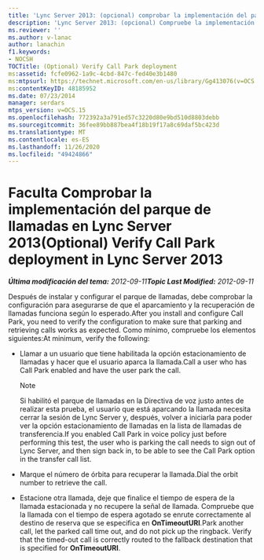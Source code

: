 ```yaml
---
title: 'Lync Server 2013: (opcional) comprobar la implementación del parque de llamadas'
description: 'Lync Server 2013: (opcional) Compruebe la implementación del parque de llamadas.'
ms.reviewer: ''
ms.author: v-lanac
author: lanachin
f1.keywords:
- NOCSH
TOCTitle: (Optional) Verify Call Park deployment
ms:assetid: fcfe0962-1a9c-4cbd-847c-fed40e3b1480
ms:mtpsurl: https://technet.microsoft.com/en-us/library/Gg413076(v=OCS.15)
ms:contentKeyID: 48185952
ms.date: 07/23/2014
manager: serdars
mtps_version: v=OCS.15
ms.openlocfilehash: 772392a3a791ed57c3220d80e9bd510d8803debb
ms.sourcegitcommit: 36fee89bb887bea4f18b19f17a8c69daf5bc423d
ms.translationtype: MT
ms.contentlocale: es-ES
ms.lasthandoff: 11/26/2020
ms.locfileid: "49424866"
---
```

# <a name="optional-verify-call-park-deployment-in-lync-server-2013"></a><span data-ttu-id="a6481-103">Faculta Comprobar la implementación del parque de llamadas en Lync Server 2013</span><span class="sxs-lookup"><span data-stu-id="a6481-103">(Optional) Verify Call Park deployment in Lync Server 2013</span></span>

<div data-xmlns="http://www.w3.org/1999/xhtml">

<div class="topic" data-xmlns="http://www.w3.org/1999/xhtml" data-msxsl="urn:schemas-microsoft-com:xslt" data-cs="https://msdn.microsoft.com/">

<div data-asp="https://msdn2.microsoft.com/asp">



</div>

<div id="mainSection">

<div id="mainBody"><span data-ttu-id="a6481-104">

<span> </span></span><span class="sxs-lookup"><span data-stu-id="a6481-104">

<span> </span></span></span>

<span data-ttu-id="a6481-105">_**Última modificación del tema:** 2012-09-11_</span><span class="sxs-lookup"><span data-stu-id="a6481-105">_**Topic Last Modified:** 2012-09-11_</span></span>

<span data-ttu-id="a6481-106">Después de instalar y configurar el parque de llamadas, debe comprobar la configuración para asegurarse de que el aparcamiento y la recuperación de llamadas funciona según lo esperado.</span><span class="sxs-lookup"><span data-stu-id="a6481-106">After you install and configure Call Park, you need to verify the configuration to make sure that parking and retrieving calls works as expected.</span></span> <span data-ttu-id="a6481-107">Como mínimo, compruebe los elementos siguientes:</span><span class="sxs-lookup"><span data-stu-id="a6481-107">At minimum, verify the following:</span></span>

  - <span data-ttu-id="a6481-108">Llamar a un usuario que tiene habilitada la opción estacionamiento de llamadas y hacer que el usuario aparca la llamada.</span><span class="sxs-lookup"><span data-stu-id="a6481-108">Call a user who has Call Park enabled and have the user park the call.</span></span>
    
    <div>
    

    > [!NOTE]  
    > <span data-ttu-id="a6481-109">Si habilitó el parque de llamadas en la Directiva de voz justo antes de realizar esta prueba, el usuario que está aparcando la llamada necesita cerrar la sesión de Lync Server y, después, volver a iniciarla para poder ver la opción estacionamiento de llamadas en la lista de llamadas de transferencia.</span><span class="sxs-lookup"><span data-stu-id="a6481-109">If you enabled Call Park in voice policy just before performing this test, the user who is parking the call needs to sign out of Lync Server, and then sign back in, to be able to see the Call Park option in the transfer call list.</span></span>

    
    </div>

  - <span data-ttu-id="a6481-110">Marque el número de órbita para recuperar la llamada.</span><span class="sxs-lookup"><span data-stu-id="a6481-110">Dial the orbit number to retrieve the call.</span></span>

  - <span data-ttu-id="a6481-p102">Estacione otra llamada, deje que finalice el tiempo de espera de la llamada estacionada y no recupere la señal de llamada. Compruebe que la llamada con el tiempo de espera agotado se enrute correctamente al destino de reserva que se especifica en **OnTimeoutURI**.</span><span class="sxs-lookup"><span data-stu-id="a6481-p102">Park another call, let the parked call time out, and do not pick up the ringback. Verify that the timed-out call is correctly routed to the fallback destination that is specified for **OnTimeoutURI**.</span></span>

<span data-ttu-id="a6481-113"></div>

<span> </span>

</div>

</div>

</span><span class="sxs-lookup"><span data-stu-id="a6481-113"></div>

<span> </span>

</div>

</div>

</span></span></div>

